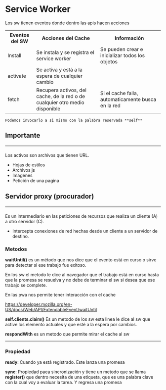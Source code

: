 
# Service Worker 

Los sw tienen eventos donde dentro las apis hacen acciones

<table>
  <ul>
    <th>Eventos del SW</th>
    <th>Acciones del Cache</th>
    <th>Información</th>
    <tr>
      <td>Install</td>
      <td>Se instala y se registra el service worker</td>
      <td>Se pueden crear e inicializar todos los objetos</td>
    </tr>
     <tr>
      <td>activate</td>
      <td>Se activa y está a la espera de cualquier cambio</td>
    </tr>
     <tr>
      <td>fetch</td>
      <td>Recupera activos, del cache, de la red o de cualquier otro medio disponible</td>
      <td>Si el cache falla, automaticamente busca en la red</td>
    </tr>
  </ul>
</table>

    Podemos invocarlo a si mismo con la palabra reservada **self**

## Importante <hr>
Los activos son archivos que tienen URL.

* Hojas de estilos
* Archivos js
* Imagenes
* Petición de una pagina

## Servidor proxy (procurador) <hr>

Es un intermediario en las peticiones de recursos que realiza un cliente (A) a otro servidor (C).

*  Intercepta conexiones de red hechas desde un cliente a un servidor de destino.

### Metodos 

**waitUntil()** es un método que nos dice que el evento está en curso o sirve para detectar si ese trabajo fue exitoso.

En los sw el metodo le dice al navegador que el trabajo está en curso hasta que la promesa se resuelva y no debe de terminar el sw si desea que ese trabajo se complete.

En las pwa nos permite tener interacción con el cache

https://developer.mozilla.org/en-US/docs/Web/API/ExtendableEvent/waitUntil

**self.clients.claim()** Es un metodo de los sw esta linea le dice al sw que active los elemento actuales y que esté a la espera por cambios.

**respondWith** es un metodo que permite mirar el cache al sw

<hr>

### Propiedad

**ready**: Cuando ya está registrado. Este lanza una promesa 

**sync**: Propiedad paea sincronización y tiene un metodo que se llama **register()** que dentro necesita de una etiqueta, que es una palabra clave con la cual voy a evaluar la tarea. Y regresa una promesa